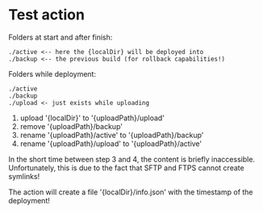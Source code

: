 # Test action

Folders at start and after finish:

```
./active <-- here the {localDir} will be deployed into
./backup <-- the previous build (for rollback capabilities!)
```

Folders while deployment:

```
./active
./backup
./upload <- just exists while uploading
```

1. upload '{localDir}' to '{uploadPath}/upload'
2. remove '{uploadPath}/backup'
3. rename '{uploadPath}/active' to '{uploadPath}/backup'
4. rename '{uploadPath}/upload' to '{uploadPath}/active'

In the short time between step 3 and 4, the content is briefly inaccessible. Unfortunately, this is due to the fact that
SFTP and FTPS cannot create symlinks!

The action will create a file '{localDir}/info.json' with the timestamp of the deployment!
